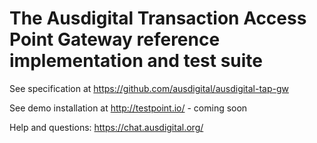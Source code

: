# The Ausdigital Transaction Access Point Gateway reference implementation and test suite


See specification at https://github.com/ausdigital/ausdigital-tap-gw

See demo installation at http://testpoint.io/ - coming soon

Help and questions: https://chat.ausdigital.org/
